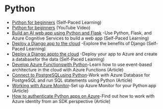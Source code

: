 # Python
- [Python for beginners](https://docs.microsoft.com/en-us/learn/paths/beginner-python/) (Self-Paced Learning)
- [Python for beginners](https://www.youtube.com/playlist?list=PLlrxD0HtieHhS8VzuMCfQD4uJ9yne1mE6) (YouTube Video)
- [Build an AI web app using Python and Flask](https://docs.microsoft.com/en-us/learn/modules/python-flask-build-ai-web-app/) -Use Python, Flask, and Azure Cognitive Services to build a web app (Self-Paced Learning)
- [Deploy a Django app to the cloud](https://docs.microsoft.com/en-us/learn/modules/django-get-started/) -Explore the benefits of Django (Self-Paced Learning)
- [Deploy a Django appto the cloud](https://docs.microsoft.com/en-us/learn/modules/django-deployment/) -Deploy your app to Azure and create a databasefor the data (Self-Paced Learning)
- [Develop Azure Functionswith Python](https://docs.microsoft.com/en-us/azure/azure-functions/functions-reference-python?tabs=asgi%2Capplication-level)-Learn how to use event-based architecture in the cloud with Azure Functions (Article)
- [Connect to PostgreSQLusing Python](https://docs.microsoft.com/en-us/azure/postgresql/single-server/connect-python)-Work with Azure Database for PostgreSQL and run SQL statements using Python (Article)
- [Working with Azure Monitor](https://docs.microsoft.com/en-us/azure/azure-monitor/app/opencensus-python)-Set up Azure Monitor for your Python app (Article)
- [How to authenticate Python apps on Azure](https://docs.microsoft.com/en-us/azure/developer/python/sdk/authentication-overview)-Find out how to work with Azure identity from an SDK perspective (Article)
